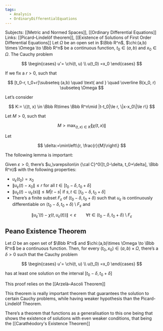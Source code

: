 ```yaml
---
tags:
  - Analysis
  - OrdinaryDifferentialEquations
---
```

Subjects: [[Metric and Normed Spaces]], [[Ordinary Differential Equations]]
Links: [[Picard–Lindelöf theorem]], [[Existence of Solutions of First Order Differential Equations]]
Let $\Omega$ be an open set in $\Bbb R^n$, $\chi:(a,b) \times \Omega \to \Bbb R^n$ be a continuous function, $t_0 \in(a, b)$ and $x_0 \in \Omega$. The Cauchy problem

$$ \begin{cases} u'= \chi(t, u) \\ u(t_0) =x_0 \end{cases} $$

If we fix a $r>0$, such that

$$ [t_0-r, t_0+r]\subseteq (a,b) \quad \text{ and } \quad \overline B(x_0, r) \subseteq \Omega $$

Let’s consider

$$ K:= \{(t, x) \in \Bbb R\times \Bbb R^n\mid |t-t_0|\le r, \|x-x_0\|\le r\} $$

Let $M>0$, such that

$$ M>\max _{(t,x)\in K}\|\chi(t, x)\| $$

Let

$$ \delta:=\min\left\{r, \frac{r}{M}\right\} $$

The following lemma is important:

Given $\varepsilon>0$, there’s $u_\varepsilon\in {\cal C}^0([t_0-\delta, t_0+\delta], \Bbb R^n)$ with the following properties:

- $u_\varepsilon(t_0) = x_0$
- $\|u_\varepsilon(t) -x_0\|\le r$ for all $t \in[t_0-\delta, t_0+\delta]$
- $\|u_\varepsilon(t)-u_\varepsilon(s)\|\le M|t-s|$ if $s, t \in[t_0-\delta, t_0+\delta]$
- There’s a finite subset $F_\varepsilon$ of $(t_0-\delta, t_0+\delta)$ such that $u_\varepsilon$ is continuously differentiable on $(t_0-\delta, t_0+\delta) \setminus F_\varepsilon$ and

$$ \|u_\varepsilon'(t) -\chi(t, u_\varepsilon(t))\|<\varepsilon \qquad \forall t\in (t_0-\delta, t_0+\delta) \setminus F_\varepsilon $$

## Peano Existence Theorem
Let $\Omega$ be an open set of $\Bbb R^n$ and $\chi:(a,b)\times \Omega \to \Bbb R^n$ be a continuous function. Then, for every $(t_0, x_0) \in (a, b)\times \Omega$, there’s a $\delta>0$ such that the Cauchy problem

$$ \begin{cases} u'= \chi(t, u) \\ u(t_0) =x_0 \end{cases} $$

has at least one solution on the interval $[t_0-\delta, t_0+\delta]$

This proof relies on the [[Arzelà–Ascoli Theorem]]

This theorem is really important theorem that guarantees the solution to certain Cauchy problems, while having weaker hypothesis than the Picard-Lindelöf Theorem.

There’s a theorem that functions as a generalisation to this one being that shows the existence of solutions with even weaker conditions, that being the [[Carathéodory's Existence Theorem]]